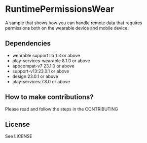 # RuntimePermissionsWear
A sample that shows how you can handle remote data that requires permissions both on
the wearable device and mobile device.

## Dependencies
* wearable support lib 1.3 or above
* play-services-wearable 8.1.0 or above
* appcompat-v7 23.1.0 or above
* support-v13:23.0.1 or above
* design:23.0.1 or above
* play-services:7.8.0 or above

## How to make contributions?
Please read and follow the steps in the CONTRIBUTING

## License
See LICENSE

